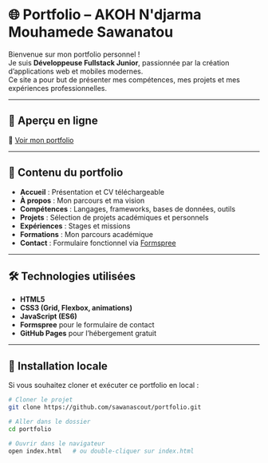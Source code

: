 # 🌐 Portfolio – AKOH N'djarma Mouhamede Sawanatou

Bienvenue sur mon portfolio personnel !  
Je suis **Développeuse Fullstack Junior**, passionnée par la création d’applications web et mobiles modernes.  
Ce site a pour but de présenter mes compétences, mes projets et mes expériences professionnelles.  

---

## 🚀 Aperçu en ligne
🔗 [Voir mon portfolio](https://sawanascout.github.io/portfolio/)  

---

## 📌 Contenu du portfolio
- **Accueil** : Présentation et CV téléchargeable  
- **À propos** : Mon parcours et ma vision  
- **Compétences** : Langages, frameworks, bases de données, outils  
- **Projets** : Sélection de projets académiques et personnels  
- **Expériences** : Stages et missions  
- **Formations** : Mon parcours académique  
- **Contact** : Formulaire fonctionnel via [Formspree](https://formspree.io)  

---

## 🛠️ Technologies utilisées
- **HTML5**  
- **CSS3 (Grid, Flexbox, animations)**  
- **JavaScript (ES6)**  
- **Formspree** pour le formulaire de contact  
- **GitHub Pages** pour l’hébergement gratuit  

---

## 📂 Installation locale
Si vous souhaitez cloner et exécuter ce portfolio en local :  

```bash
# Cloner le projet
git clone https://github.com/sawanascout/portfolio.git

# Aller dans le dossier
cd portfolio

# Ouvrir dans le navigateur
open index.html   # ou double-cliquer sur index.html
